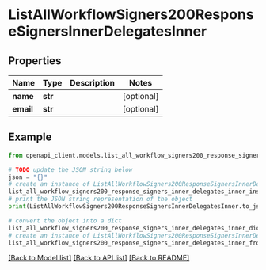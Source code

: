 # ListAllWorkflowSigners200ResponseSignersInnerDelegatesInner


## Properties

Name | Type | Description | Notes
------------ | ------------- | ------------- | -------------
**name** | **str** |  | [optional] 
**email** | **str** |  | [optional] 

## Example

```python
from openapi_client.models.list_all_workflow_signers200_response_signers_inner_delegates_inner import ListAllWorkflowSigners200ResponseSignersInnerDelegatesInner

# TODO update the JSON string below
json = "{}"
# create an instance of ListAllWorkflowSigners200ResponseSignersInnerDelegatesInner from a JSON string
list_all_workflow_signers200_response_signers_inner_delegates_inner_instance = ListAllWorkflowSigners200ResponseSignersInnerDelegatesInner.from_json(json)
# print the JSON string representation of the object
print(ListAllWorkflowSigners200ResponseSignersInnerDelegatesInner.to_json())

# convert the object into a dict
list_all_workflow_signers200_response_signers_inner_delegates_inner_dict = list_all_workflow_signers200_response_signers_inner_delegates_inner_instance.to_dict()
# create an instance of ListAllWorkflowSigners200ResponseSignersInnerDelegatesInner from a dict
list_all_workflow_signers200_response_signers_inner_delegates_inner_from_dict = ListAllWorkflowSigners200ResponseSignersInnerDelegatesInner.from_dict(list_all_workflow_signers200_response_signers_inner_delegates_inner_dict)
```
[[Back to Model list]](../README.md#documentation-for-models) [[Back to API list]](../README.md#documentation-for-api-endpoints) [[Back to README]](../README.md)


